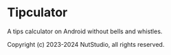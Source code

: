 Tipculator
====
A tips calculator on Android without bells and whistles.

Copyright (c) 2023-2024 NutStudio, all rights reserved.
